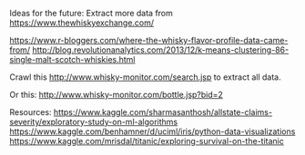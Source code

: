 
Ideas for the future: Extract more data from https://www.thewhiskyexchange.com/

https://www.r-bloggers.com/where-the-whisky-flavor-profile-data-came-from/
http://blog.revolutionanalytics.com/2013/12/k-means-clustering-86-single-malt-scotch-whiskies.html

Crawl this http://www.whisky-monitor.com/search.jsp to extract all data.

Or this: http://www.whisky-monitor.com/bottle.jsp?bid=2


Resources:
https://www.kaggle.com/sharmasanthosh/allstate-claims-severity/exploratory-study-on-ml-algorithms
https://www.kaggle.com/benhamner/d/uciml/iris/python-data-visualizations
https://www.kaggle.com/mrisdal/titanic/exploring-survival-on-the-titanic
